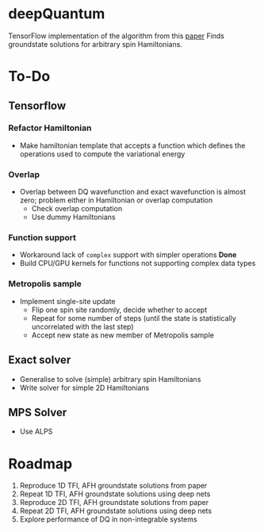 # deepQuantum
TensorFlow implementation of the algorithm from this [paper](https://arxiv.org/abs/1606.02318)
Finds groundstate solutions for arbitrary spin Hamiltonians.

# To-Do


## Tensorflow

### Refactor Hamiltonian
* Make hamiltonian template that accepts a function which defines the operations used to compute the variational energy

### Overlap 
* Overlap between DQ wavefunction and exact wavefunction is almost zero; problem either in Hamiltonian or overlap computation
  * Check overlap computation
  * Use dummy Hamiltonians

### Function support
* Workaround lack of `complex` support with simpler operations **Done**
* Build CPU/GPU kernels for functions not supporting complex data types

### Metropolis sample
* Implement single-site update
  * Flip one spin site randomly, decide whether to accept
  * Repeat for some number of steps (until the state is statistically uncorrelated with the last step)
  * Accept new state as new member of Metropolis sample

## Exact solver
* Generalise to solve (simple) arbitrary spin Hamiltonians
* Write solver for simple 2D Hamiltonians

## MPS Solver
* Use ALPS

# Roadmap
1. Reproduce 1D TFI, AFH groundstate solutions from paper
2. Repeat 1D TFI, AFH groundstate solutions using deep nets
3. Reproduce 2D TFI, AFH groundstate solutions from paper
4. Repeat 2D TFI, AFH groundstate solutions using deep nets
5. Explore performance of DQ in non-integrable systems
